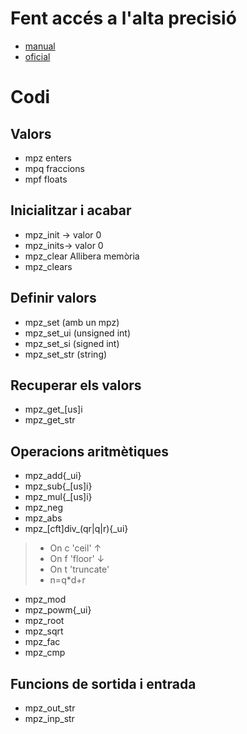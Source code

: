 Fent accés a l'alta precisió
============================

- [manual](https://gmplib.org/manual/)
- [oficial](http://gmplib.org/)

Codi
====
## Valors
- mpz enters
- mpq fraccions
- mpf floats

## Inicialitzar i acabar
- mpz\_init → valor 0
- mpz\_inits→ valor 0
- mpz\_clear	Allibera memòria
- mpz\_clears

## Definir valors
- mpz\_set (amb un mpz)
- mpz\_set\_ui	(unsigned int)
- mpz\_set\_si	(signed int)
- mpz\_set\_str	(string)

## Recuperar els valors
- mpz\_get\_[us]i
- mpz\_get\_str

## Operacions aritmètiques
- mpz\_add{\_ui}
- mpz\_sub{\_[us]i}
- mpz\_mul{\_[us]i}
- mpz\_neg
- mpz\_abs
- mpz\_[cft]div\_(qr|q|r){\_ui}
> - On c 'ceil' ↑
> - On f 'floor' ↓
> - On t 'truncate'
> - n=q\*d+r
- mpz\_mod
- mpz\_powm{\_ui}
- mpz\_root
- mpz\_sqrt
- mpz\_fac
- mpz\_cmp

## Funcions de sortida i entrada
- mpz\_out\_str
- mpz\_inp\_str
